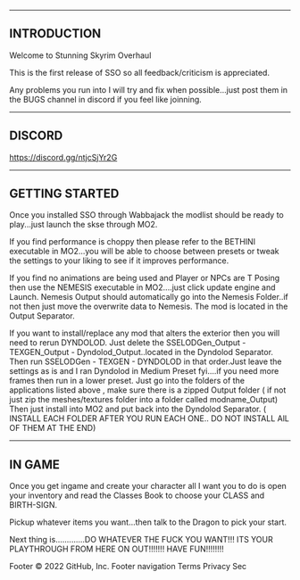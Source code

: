 ------------
INTRODUCTION
------------

Welcome to Stunning Skyrim Overhaul

This is the first release of SSO so all feedback/criticism is appreciated.

Any problems you run into I will try and fix when possible...just post them in the BUGS channel in discord if you feel like joinning.

-------
DISCORD
-------
https://discord.gg/ntjcSjYr2G

---------------
GETTING STARTED
---------------

Once you installed SSO through Wabbajack the modlist should be ready to play...just launch the skse through MO2.

If you find performance is choppy then please refer to the BETHINI executable in MO2...you will be able to choose between presets or tweak the settings
to your liking to see if it improves performance.

If you find no animations are being used and Player or NPCs are T Posing then use the NEMESIS executable in MO2....just click update engine and Launch.
Nemesis Output should automatically go into the Nemesis Folder..if not then just move the overwrite data to Nemesis. The mod is located in the Output Separator.

If you want to install/replace any mod that alters the exterior then you will need to rerun DYNDOLOD.
Just delete the SSELODGen_Output - TEXGEN_Output - Dyndolod_Output..located in the Dyndolod Separator.
Then run SSELODGen - TEXGEN - DYNDOLOD in that order.Just leave the settings as is and I ran Dyndolod in Medium Preset fyi....if you need more frames then run in a lower preset.
Just go into the folders of the applications listed above , make sure there is a zipped Output folder ( if not just zip the meshes/textures folder into a folder called modname_Output)
Then just install into MO2 and put back into the Dyndolod Separator. ( INSTALL EACH FOLDER AFTER YOU RUN EACH ONE.. DO NOT INSTALL AlL OF THEM AT THE END)

-------
IN GAME
-------

Once you get ingame and create your character all I want you to do is open your inventory and read the Classes Book to choose your CLASS and BIRTH-SIGN.
 
Pickup whatever items you want...then talk to the Dragon to pick your start.

Next thing is.............DO WHATEVER THE FUCK YOU WANT!!! ITS YOUR PLAYTHROUGH FROM HERE ON OUT!!!!!!! HAVE FUN!!!!!!!!

Footer
© 2022 GitHub, Inc.
Footer navigation
Terms
Privacy
Sec
